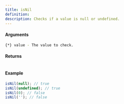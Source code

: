 ```yaml
---
title: isNil
definition: 
description: Checks if a value is null or undefined.
---
```



#### Arguments


```bash
{*} value - The value to check.
```


#### Returns


```bash

```


#### Example


```ts
isNil(null); // trueisNil(undefined); // trueisNil(0); // falseisNil(''); // false
```
